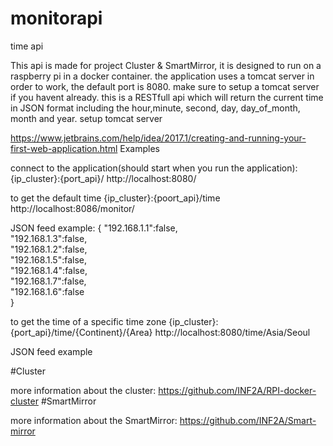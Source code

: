# monitorapi
time api

This api is made for project Cluster & SmartMirror, it is designed to run on a raspberry pi in a docker container. the application uses a tomcat server in order to work, the default port is 8080. make sure to setup a tomcat server if you havent already. this is a RESTfull api which will return the current time in JSON format including the hour,minute, second, day, day_of_month, month and year.
setup tomcat server

https://www.jetbrains.com/help/idea/2017.1/creating-and-running-your-first-web-application.html
Examples

connect to the application(should start when you run the application):
{ip_cluster}:{port_api}/
http://localhost:8080/

to get the default time
{ip_cluster}:{poort_api}/time
http://localhost:8086/monitor/

JSON feed example:
{ "192.168.1.1":false,</br>
  "192.168.1.3":false,</br>
  "192.168.1.2":false,</br>
  "192.168.1.5":false,</br>
  "192.168.1.4":false,</br>
  "192.168.1.7":false,</br>
  "192.168.1.6":false</br>
}

to get the time of a specific time zone
{ip_cluster}:{port_api}/time/{Continent}/{Area}
http://localhost:8080/time/Asia/Seoul

JSON feed example


#Cluster

more information about the cluster: https://github.com/INF2A/RPI-docker-cluster
#SmartMirror

more information about the SmartMirror: https://github.com/INF2A/Smart-mirror
